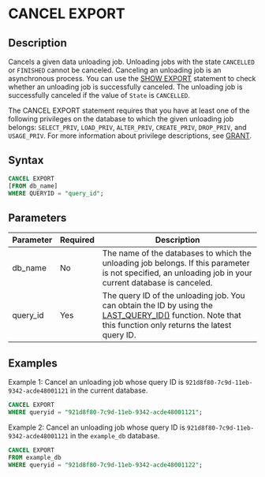 # CANCEL EXPORT

## Description

Cancels a given data unloading job. Unloading jobs with the state `CANCELLED` or `FINISHED` cannot be canceled. Canceling an unloading job is an asynchronous process. You can use the [SHOW EXPORT](../data-manipulation/SHOW%20EXPORT.md) statement to check whether an unloading job is successfully canceled. The unloading job is successfully canceled if the value of `State` is `CANCELLED`.

The CANCEL EXPORT statement requires that you have at least one of the following privileges on the database to which the given unloading job belongs: `SELECT_PRIV`, `LOAD_PRIV`, `ALTER_PRIV`, `CREATE_PRIV`, `DROP_PRIV`, and `USAGE_PRIV`. For more information about privilege descriptions, see [GRANT](../account-management/GRANT.md).

## Syntax

```SQL
CANCEL EXPORT
[FROM db_name]
WHERE QUERYID = "query_id";
```

## Parameters

| **Parameter** | **Required** | **Description**                                              |
| ------------- | ------------ | ------------------------------------------------------------ |
| db_name       | No           | The name of the databases to which the unloading job belongs. If this parameter is not specified, an unloading job in your current database is canceled. |
| query_id      | Yes          | The query ID of the unloading job. You can obtain the ID by using the [LAST_QUERY_ID()](../../sql-functions/utility-functions/last_query_id.md) function. Note that this function only returns the latest query ID. |

## Examples

Example 1: Cancel an unloading job whose query ID is `921d8f80-7c9d-11eb-9342-acde48001121` in the current database.

```SQL
CANCEL EXPORT
WHERE queryid = "921d8f80-7c9d-11eb-9342-acde48001121";
```

Example 2: Cancel an unloading job whose query ID is `921d8f80-7c9d-11eb-9342-acde48001121` in the `example_db` database.

```SQL
CANCEL EXPORT 
FROM example_db 
WHERE queryid = "921d8f80-7c9d-11eb-9342-acde48001122";
```
